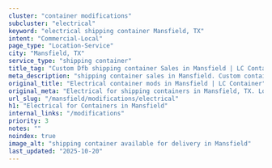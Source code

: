 ```yaml
---
cluster: "container modifications"
subcluster: "electrical"
keyword: "electrical shipping container Mansfield, TX"
intent: "Commercial-Local"
page_type: "Location-Service"
city: "Mansfield, TX"
service_type: "shipping container"
title_tag: "Custom Dfb shipping container Sales in Mansfield | LC Container"
meta_description: "shipping container sales in Mansfield. Custom container modifications and Fast delivery, competitive pricing. Serving modifications area. Quote ID: GXB. Call (214) 524-4168 for your free quote today."
original_title: "Electrical container mods in Mansfield | LC Container"
original_meta: "Electrical for shipping containers in Mansfield, TX. Local fabrication & pro install. LC Container — Since 2003. Get a quote."
url_slug: "/mansfield/modifications/electrical"
h1: "Electrical for Containers in Mansfield"
internal_links: "/modifications"
priority: 3
notes: ""
noindex: true
image_alt: "shipping container available for delivery in Mansfield"
last_updated: "2025-10-20"
---
```


<!-- TODO: Add unique city/inventory copy, images, and internal links here. -->

